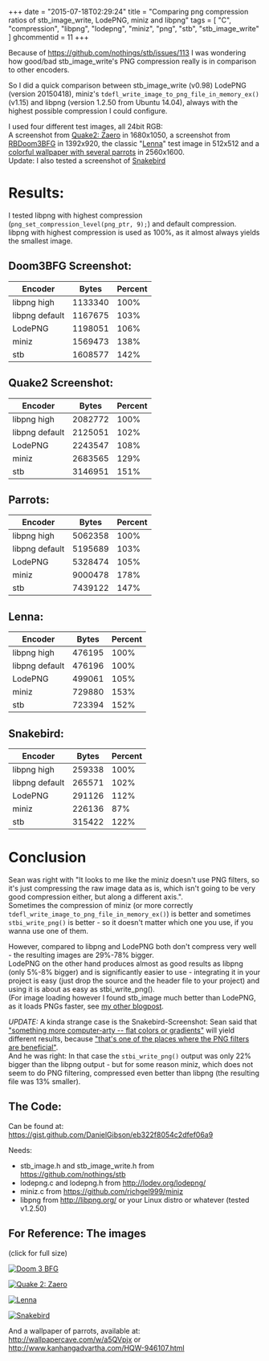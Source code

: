 +++
date = "2015-07-18T02:29:24"
title = "Comparing png compression ratios of stb_image_write, LodePNG, miniz and libpng"
tags = [ "C", "compression", "libpng", "lodepng", "miniz", "png", "stb", "stb_image_write" ]
ghcommentid = 11
+++

Because of https://github.com/nothings/stb/issues/113 I was wondering how good/bad
stb_image_write's PNG compression really is in comparison to other encoders.

So I did a quick comparison between stb_image_write (v0.98) LodePNG (version 20150418),
miniz's `tdefl_write_image_to_png_file_in_memory_ex()` (v1.15) and libpng (version 1.2.50
from Ubuntu 14.04), always with the highest possible compression I could configure.

<!--more-->

I used four different test images, all 24bit RGB:  
A screenshot from <a href="https://github.com/yquake2/zaero">Quake2: Zaero</a> in 1680x1050,
a screenshot from <a href="https://github.com/RobertBeckebans/RBDOOM-3-BFG/">RBDoom3BFG</a> in 1392x920,
the classic "<a href="https://en.wikipedia.org/wiki/Lenna">Lenna</a>" test image in 512x512
and a <a href="http://wallpapercave.com/w/a5QVpjx">colorful wallpaper with several parrots</a> in 2560x1600.  
Update: I also tested a screenshot of <a href="http://snakebird.noumenongames.com/">Snakebird</a>

# Results:

I tested libpng with highest compression (`png_set_compression_level(png_ptr, 9);`) and default compression.  
libpng with highest compression is used as 100%, as it almost always yields the smallest image.

## Doom3BFG Screenshot:

Encoder        | Bytes   | Percent
---------------|---------|--------
libpng high    | 1133340 | 100%
libpng default | 1167675 | 103%
LodePNG        | 1198051 | 106%
miniz          | 1569473 | 138%
stb            | 1608577 | 142%


## Quake2 Screenshot:

Encoder        | Bytes   | Percent
---------------|---------|--------
libpng high    | 2082772 | 100%
libpng default | 2125051 | 102%
LodePNG        | 2243547 | 108%
miniz          | 2683565 | 129%
stb            | 3146951 | 151%

## Parrots:

Encoder        | Bytes   | Percent
---------------|---------|--------
libpng high    | 5062358 | 100%
libpng default | 5195689 | 103%
LodePNG        | 5328474 | 105%
miniz          | 9000478 | 178%
stb            | 7439122 | 147%

## Lenna:

Encoder        | Bytes  | Percent
---------------|--------|--------
libpng high    | 476195 | 100%
libpng default | 476196 | 100%
LodePNG        | 499061 | 105%
miniz          | 729880 | 153%
stb            | 723394 | 152%

## Snakebird:

Encoder        | Bytes  | Percent
---------------|--------|--------
libpng high    | 259338 | 100%
libpng default | 265571 | 102%
LodePNG        | 291126 | 112%
miniz          | 226136 | 87%
stb            | 315422 | 122%

# Conclusion

Sean was right with "It looks to me like the miniz doesn't use PNG filters, 
so it's just compressing the raw image data as is, which isn't going to be
very good compression either, but along a different axis.".  
Sometimes the compression of miniz (or more correctly `tdefl_write_image_to_png_file_in_memory_ex()`)
is better and sometimes `stbi_write_png()` is better - so it doesn't matter 
which one you use, if you wanna use one of them.

However, compared to libpng and LodePNG both don't compress very well - 
the resulting images are 29%-78% bigger.  
LodePNG on the other hand produces almost as good results as libpng (only 5%-8% bigger)
and is significantly easier to use - integrating it in your project is easy
(just drop the source and the header file to your project) and using it 
is about as easy as stbi_write_png().  
(For image loading however I found stb_image much better than LodePNG,
as it loads PNGs faster, see
[my other blogpost](/2015/03/23/comparing-performance-stb_image-vs-libjpeg-turbo-libpng-and-lodepng/).

*UPDATE:* A kinda strange case is the Snakebird-Screenshot: Sean said that
["something more computer-arty -- flat colors or gradients"](https://twitter.com/nothings/status/622310841564577797)
will yield different results, because
["that's one of the places where the PNG filters are beneficial"](https://twitter.com/nothings/status/622310939426078720).  
And he was right: In that case the `stbi_write_png()` output was only 22% bigger
than the libpng output - but for some reason miniz, which does not seem to
do PNG filtering, compressed even better than libpng (the resulting file was 13% smaller).

## The Code:

Can be found at: https://gist.github.com/DanielGibson/eb322f8054c2dfef06a9

Needs:

 *  stb_image.h and stb_image_write.h from https://github.com/nothings/stb
 *  lodepng.c and lodepng.h from http://lodev.org/lodepng/
 *  miniz.c from https://github.com/richgel999/miniz
 *  libpng from http://libpng.org/ or your Linux distro or whatever (tested v1.2.50)

## For Reference: The images

(click for full size)

[![Doom 3 BFG](/images/d3bfg_libpng-small.png)](/images/d3bfg_libpng.png)

[![Quake 2: Zaero](/images/q2_libpng-small.png)](/images/q2_libpng.png)

[![Lenna](/images/lenna.png)](/images/lenna.png)

[![Snakebird](/images/snakebird2_libpng-small.png)](/images/snakebird2_libpng.png)

And a wallpaper of parrots, available at:
http://wallpapercave.com/w/a5QVpjx or
http://www.kanhangadvartha.com/HQW-946107.html  

